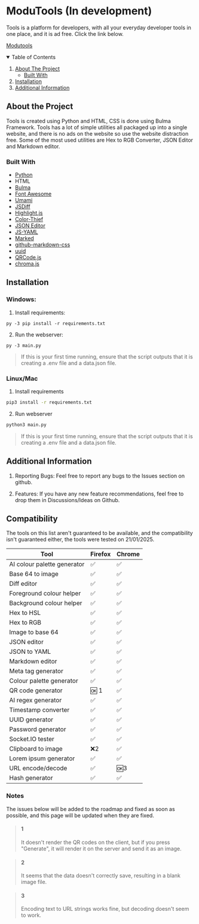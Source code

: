 # ModuTools (In development)

Tools is a platform for developers, with all your everyday developer tools in one place, and it is ad free. Click the link below.

[Modutools](https://modu.tools)

<!-- Table of Contents -->
<details open="open">
  <summary>Table of Contents</summary>
  <ol>
    <li>
      <a href="#about-the-project">About The Project</a>
      <ul>
        <li><a href="#built-with">Built With</a></li>
      </ul>
    </li>
        <li><a href="#installation">Installation</a></li>
      </ul>
    </li>
    <li><a href="#Additional-Information">Additional Information</a></li>
  </ol>
</details>

<!-- Details about the project -->

## About the Project

Tools is created using Python and HTML, CSS is done using Bulma Framework. Tools has a lot of simple utilities all packaged up into a single website, and there is no ads on the website so use the website distraction free. Some of the most used utilities are Hex to RGB Converter, JSON Editor and Markdown editor.

<!-- What tools are used to make the project -->

### Built With

- [Python](https://www.python.org/doc/)
- HTML
- [Bulma](https://bulma.io/documentation/)
- [Font Awesome](https://fontawesome.com/)
- [Umami](https://umami.is/)
- [JSDiff](https://github.com/kpdecker/jsdiff)
- [Highlight.js](https://highlightjs.org/)
- [Color-Thief](https://github.com/lokesh/color-thief)
- [JSON Editor](https://github.com/josdejong/jsoneditor)
- [JS-YAML](https://www.npmjs.com/package/js-yaml)
- [Marked](https://www.npmjs.com/package/marked)
- [github-markdown-css](https://github.com/sindresorhus/github-markdown-css)
- [uuid](https://www.npmjs.com/package/uuid)
- [QRCode.js](https://davidshimjs.github.io/qrcodejs/)
- [chroma.js](https://gka.github.io/chroma.js/)

<!-- Add more if needed -->

<!-- How to isntall and run the project -->

## Installation

### Windows:

1. Install requirements:

```
py -3 pip install -r requirements.txt
```

2. Run the webserver:

```
py -3 main.py
```

> If this is your first time running, ensure that the script outputs that it is creating a .env file and a data.json file.

### Linux/Mac

1. Install requirements

```sh
pip3 install -r requirements.txt
```

2. Run webserver

```sh
python3 main.py
```

> If this is your first time running, ensure that the script outputs that it is creating a .env file and a data.json file.

## Additional Information

1. Reporting Bugs:
   Feel free to report any bugs to the Issues section on github.

2. Features:
   If you have any new feature recommendations, feel free to drop them in Discussions/Ideas on Github.

## Compatibility
The tools on this list aren't guaranteed to be available, and the compatibility isn't guaranteed either, the tools were tested on 21/01/2025.

| Tool                        | Firefox | Chrome |
| --------------------------- | ------- | ------ |
| AI colour palette generator | ✅       | ✅      |
| Base 64 to image            | ✅       | ✅      |
| Diff editor                 | ✅       | ✅      |
| Foreground colour helper    | ✅       | ✅      |
| Background colour helper    | ✅       | ✅      |
| Hex to HSL                  | ✅       | ✅      |
| Hex to RGB                  | ✅       | ✅      |
| Image to base 64            | ✅       | ✅      |
| JSON editor                 | ✅       | ✅      |
| JSON to YAML                | ✅       | ✅      |
| Markdown editor             | ✅       | ✅      |
| Meta tag generator          | ✅       | ✅      |
| Colour palette generator    | ✅       | ✅      |
| QR code generator           | 🆗 1    | ✅      |
| AI regex generator          | ✅       | ✅      |
| Timestamp converter         | ✅       | ✅      |
| UUID generator              | ✅       | ✅      |
| Password generator          | ✅       | ✅      |
| Socket.IO tester            | ✅       | ✅      |
| Clipboard to image          | ❌2      | ✅      |
| Lorem ipsum generator       | ✅       | ✅      |
| URL encode/decode           | ✅       | 🆗3    |
| Hash generator              | ✅       | ✅      |

### Notes
The issues below will be added to the roadmap and fixed as soon as possible, and this page will be updated when they are fixed.
> #### 1
> It doesn't render the QR codes on the client, but if you press "Generate", it will render it on the server and send it as an image.

> #### 2
> It seems that the data doesn't correctly save, resulting in a blank image file.

> #### 3
> Encoding text to URL strings works fine, but decoding doesn't seem to work.
